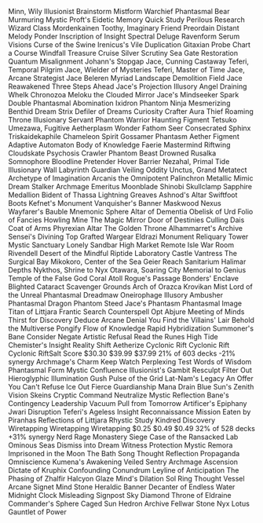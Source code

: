 Minn, Wily Illusionist
Brainstorm
Mistform Warchief
Phantasmal Bear
Murmuring Mystic
Proft's Eidetic Memory
Quick Study
Perilous Research
Wizard Class
Mordenkainen
Toothy, Imaginary Friend
Preordain
Distant Melody
Ponder
Inscription of Insight
Spectral Deluge
Ravenform
Serum Visions
Curse of the Swine
Irenicus's Vile Duplication
Gitaxian Probe
Chart a Course
Windfall
Treasure Cruise
Silver Scrutiny
Sea Gate Restoration
Quantum Misalignment
Johann's Stopgap
Jace, Cunning Castaway
Teferi, Temporal Pilgrim
Jace, Wielder of Mysteries
Teferi, Master of Time
Jace, Arcane Strategist
Jace Beleren
Myriad Landscape
Demolition Field
Jace Reawakened
Three Steps Ahead
Jace's Projection
Illusory Angel
Draining Whelk
Chronozoa
Meloku the Clouded Mirror
Jace's Mindseeker
Spark Double
Phantasmal Abomination
Ixidron
Phantom Ninja
Mesmerizing Benthid
Dream Strix
Defiler of Dreams
Curiosity Crafter
Aura Thief
Roaming Throne
Illusionary Servant
Phantom Warrior
Haunting Figment
Tetsuko Umezawa, Fugitive
Aetherplasm
Wonder
Fathom Seer
Consecrated Sphinx
Triskaidekaphile
Chameleon Spirit
Gossamer Phantasm
Aether Figment
Adaptive Automaton
Body of Knowledge
Faerie Mastermind
Riftwing Cloudskate
Psychosis Crawler
Phantom Beast
Drowned Rusalka
Somnophore
Bloodline Pretender
Hover Barrier
Nezahal, Primal Tide
Illusionary Wall
Labyrinth Guardian
Veiling Oddity
Unctus, Grand Metatect
Archetype of Imagination
Arcanis the Omnipotent
Palinchron
Metallic Mimic
Dream Stalker
Archmage Emeritus
Moonblade Shinobi
Skullclamp
Sapphire Medallion
Bident of Thassa
Lightning Greaves
Ashnod's Altar
Swiftfoot Boots
Kefnet's Monument
Vanquisher's Banner
Maskwood Nexus
Wayfarer's Bauble
Mnemonic Sphere
Altar of Dementia
Obelisk of Urd
Folio of Fancies
Howling Mine
The Magic Mirror
Door of Destinies
Culling Dais
Coat of Arms
Phyrexian Altar
The Golden Throne
Alhammarret's Archive
Sensei's Divining Top
Grafted Wargear
Eldrazi Monument
Reliquary Tower
Mystic Sanctuary
Lonely Sandbar
High Market
Remote Isle
War Room
Rivendell
Desert of the Mindful
Riptide Laboratory
Castle Vantress
The Surgical Bay
Mikokoro, Center of the Sea
Geier Reach Sanitarium
Halimar Depths
Nykthos, Shrine to Nyx
Otawara, Soaring City
Memorial to Genius
Temple of the False God
Coral Atoll
Rogue's Passage
Bonders' Enclave
Blighted Cataract
Scavenger Grounds
Arch of Orazca
Krovikan Mist
Lord of the Unreal
Phantasmal Dreadmaw
Oneirophage
Illusory Ambusher
Phantasmal Dragon
Phantom Steed
Jace's Phantasm
Phantasmal Image
Titan of Littjara
Frantic Search
Counterspell
Opt
Abjure
Meeting of Minds
Thirst for Discovery
Deduce
Arcane Denial
You Find the Villains' Lair
Behold the Multiverse
Pongify
Flow of Knowledge
Rapid Hybridization
Summoner's Bane
Consider
Negate
Artistic Refusal
Read the Runes
High Tide
Chemister's Insight
Reality Shift
Aetherize
Cyclonic Rift
Cyclonic Rift
Cyclonic RiftSalt Score
$30.30
$39.99
$37.99
21% of 603 decks
-21% synergy
Archmage's Charm
Keep Watch
Perplexing Test
Words of Wisdom
Phantasmal Form
Mystic Confluence
Illusionist's Gambit
Resculpt
Filter Out
Hieroglyphic Illumination
Gush
Pulse of the Grid
Lat-Nam's Legacy
An Offer You Can't Refuse
Ice Out
Fierce Guardianship
Mana Drain
Blue Sun's Zenith
Vision Skeins
Cryptic Command
Neutralize
Mystic Reflection
Bane's Contingency
Leadership Vacuum
Pull from Tomorrow
Artificer's Epiphany
Jwari Disruption
Teferi's Ageless Insight
Reconnaissance Mission
Eaten by Piranhas
Reflections of Littjara
Rhystic Study
Kindred Discovery
Wiretapping
Wiretapping
Wiretapping
$0.25
$0.49
$0.49
32% of 528 decks
+31% synergy
Nerd Rage
Monastery Siege
Case of the Ransacked Lab
Ominous Seas
Dismiss into Dream
Witness Protection
Mystic Remora
Imprisoned in the Moon
The Bath Song
Thought Reflection
Propaganda
Omniscience
Kumena's Awakening
Veiled Sentry
Archmage Ascension
Dictate of Kruphix
Confounding Conundrum
Leyline of Anticipation
The Phasing of Zhalfir
Halcyon Glaze
Mind's Dilation
Sol Ring
Thought Vessel
Arcane Signet
Mind Stone
Heraldic Banner
Decanter of Endless Water
Midnight Clock
Misleading Signpost
Sky Diamond
Throne of Eldraine
Commander's Sphere
Caged Sun
Hedron Archive
Fellwar Stone
Nyx Lotus
Gauntlet of Power